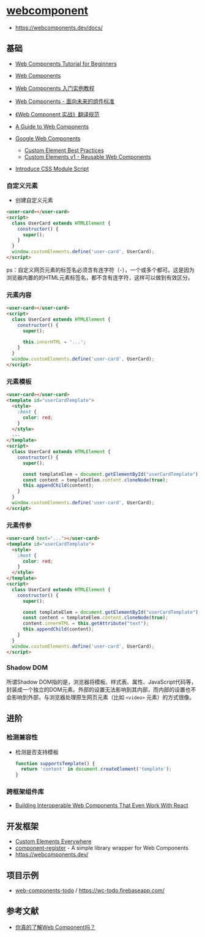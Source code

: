 # [webcomponent](https://developer.mozilla.org/en-US/docs/Web/Web_Components)

- https://webcomponents.dev/docs/

## 基础

- [Web Components Tutorial for Beginners](https://www.robinwieruch.de/web-components-tutorial/)
- [Web Components](http://javascript.ruanyifeng.com/htmlapi/webcomponents.html)
- [Web Components 入门实例教程](https://www.ruanyifeng.com/blog/2019/08/web_components.html)
- [Web Components - 面向未来的组件标准](http://fex.baidu.com/blog/2014/05/web-components-future-oriented/)
- [《Web Component 实战》翻译规范](https://zhuanlan.zhihu.com/p/20312275)
- [A Guide to Web Components](https://css-tricks.com/modular-future-web-components/)
- [Google Web Components](https://developers.google.com/web/fundamentals/web-components)

    - [Custom Element Best Practices](https://developers.google.com/web/fundamentals/web-components/best-practices#aim-to-keep-primitive-data-attributes-and-properties-in-sync,-reflecting-from-property-to-attribute,-and-vice-versa.)
    - [Custom Elements v1 - Reusable Web Components](https://web.dev/custom-elements-v1/)

- [Introduce CSS Module Script](https://github.com/whatwg/html/pull/4898/)

### 自定义元素

- 创建自定义元素

```html
<user-card></user-card>
<script>
  class UserCard extends HTMLElement {
    constructor() {
      super();
    }
  }
  window.customElements.define('user-card', UserCard);
</script>
```

ps：自定义网页元素的标签名必须含有连字符（-），一个或多个都可。这是因为浏览器内置的的HTML元素标签名，都不含有连字符，这样可以做到有效区分。

### 元素内容

```html
<user-card></user-card>
<script>
  class UserCard extends HTMLElement {
    constructor() {
      super();

      this.innerHTML = '...';
    }
  }
  window.customElements.define('user-card', UserCard);
</script>
```

### 元素模板

```html
<user-card></user-card>
<template id="userCardTemplate">
  <style>
    :host {
      color: red;
    }
  </style>
  ...
</template>
<script>
  class UserCard extends HTMLElement {
    constructor() {
      super();

      const templateElem = document.getElementById("userCardTemplate");
      const content = templateElem.content.cloneNode(true);
      this.appendChild(content);
    }
  }
  window.customElements.define('user-card', UserCard);
</script>
```

### 元素传参

```html
<user-card text="..."></user-card>
<template id="userCardTemplate">
  <style>
    :host {
      color: red;
    }
  </style>
</template>
<script>
  class UserCard extends HTMLElement {
    constructor() {
      super();

      const templateElem = document.getElementById("userCardTemplate");
      const content = templateElem.content.cloneNode(true);
      content.innerHTML = this.getAttribute("text");
      this.appendChild(content);
    }
  }
  window.customElements.define('user-card', UserCard);
</script>
```

### Shadow DOM

所谓Shadow DOM指的是，浏览器将模板、样式表、属性、JavaScript代码等，封装成一个独立的DOM元素。外部的设置无法影响到其内部，而内部的设置也不会影响到外部，与浏览器处理原生网页元素（比如 `<video>` 元素）的方式很像。

## 进阶

### 检测兼容性

- 检测是否支持模板 

    ```js
    function supportsTemplate() {
      return 'content' in document.createElement('template');
    }
    ```

### 跨框架组件库

- [Building Interoperable Web Components That Even Work With React](https://css-tricks.com/building-interoperable-web-components-react/)


## 开发框架

- [Custom Elements Everywhere](https://custom-elements-everywhere.com/)
- [component-register](https://github.com/ryansolid/component-register) - A simple library wrapper for Web Components
- https://webcomponents.dev/

## 项目示例

- [web-components-todo](https://github.com/shprink/web-components-todo) / https://wc-todo.firebaseapp.com/

## 参考文献

- [你真的了解Web Component吗？](https://juejin.cn/post/7010580819895844878#heading-1)
